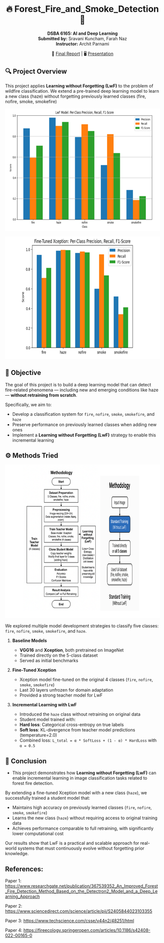 <div align="center">
 
 <h1> 🔥  Forest_Fire_and_Smoke_Detection  💨</h1>
</div>
<p align="center">
<strong>DSBA 6165: AI and Deep Learning</strong><br> 
<strong>Submitted by:</strong> Sravani Kuncham, Farah Naz  <br>
<strong>Instructor:</strong> Archit Parnami  
</p>
<p align="center">
  📄 <a href= "DSBA_6165_Final_Report.pdf"> Final Report</a> | 🖥️ <a href = "Final_Project_Presentation_Incremental_Deep_Learning_for_Fire_Smoke_and_Haze_Detection.pdf">Presentation</a>
 </p>                                                 

## 🔍 Project Overview
This project applies **Learning without Forgetting (LwF)** to the problem of wildfire classification. We extend a pre-trained deep learning model to learn a new class (haze) without forgetting previously learned classes (fire, nofire, smoke, smokefire)

<p align="center">
<img width="800" height="400" src="https://github.com/sravanikuncham466/DSBA_6165_Forest_Fire_and_Smoke_Detection/blob/main/LWF%20model.png"> 
</p>

<p align="center">
  <img width="950" height="400" src="https://raw.githubusercontent.com/sravanikuncham466/DSBA_6165_Forest_Fire_and_Smoke_Detection/main/Fine%20tune%20Xception.png">
</p>

## 📌 Objective

The goal of this project is to build a deep learning model that can detect fire-related phenomena — including new and emerging conditions like haze — **without retraining from scratch**.
 
Specifically, we aim to:
- Develop a classification system for `fire`, `nofire`, `smoke`, `smokefire`, and `haze`
- Preserve performance on previously learned classes when adding new ones
- Implement a **Learning without Forgetting (LwF)** strategy to enable this incremental learning

## ⚙️ Methods Tried

<p align="center">
<img width="900" height="500" src="https://github.com/sravanikuncham466/DSBA_6165_Forest_Fire_and_Smoke_Detection/blob/main/Methodology.png">
</p>

We explored multiple model development strategies to classify five classes: `fire`, `nofire`, `smoke`, `smokefire`, and `haze`.
 
1. **Baseline Models** 
   - **VGG16** and **Xception**, both pretrained on ImageNet 
   - Trained directly on the 5-class dataset 
   - Served as initial benchmarks
 
2. **Fine-Tuned Xception** 
   - Xception model fine-tuned on the original 4 classes (`fire`, `nofire`, `smoke`, `smokefire`) 
   - Last 30 layers unfrozen for domain adaptation 
   - Provided a strong teacher model for LwF
 
3. **Incremental Learning with LwF** 
   - Introduced the `haze` class without retraining on original data 
   - Student model trained with:
 	- **Hard loss**: Categorical cross-entropy on true labels
 	- **Soft loss**: KL-divergence from teacher model predictions (temperature=2.0) 
   - Combined loss: `L_total = α * SoftLoss + (1 - α) * HardLoss` with `α = 0.5`

## 🧠 Conclusion
 
- This project demonstrates how **Learning without Forgetting (LwF)** can enable incremental learning in image classification tasks related to forest fire detection.
 
By extending a fine-tuned Xception model with a new class (`haze`), we successfully trained a student model that:
- Maintains high accuracy on previously learned classes (`fire`, `nofire`, `smoke`, `smokefire`)
- Learns the new class (`haze`) without requiring access to original training data
- Achieves performance comparable to full retraining, with significantly lower computational cost
 
Our results show that LwF is a practical and scalable approach for real-world systems that must continuously evolve without forgetting prior knowledge.
 
## References:
Paper 1: https://www.researchgate.net/publication/367539352_An_Improved_Forest_Fire_Detection_Method_Based_on_the_Detectron2_Model_and_a_Deep_Learning_Approach

Paper 2: 
https://www.sciencedirect.com/science/article/pii/S2405844023103355

Paper 3:
https://www.techscience.com/csse/v44n2/48251/html

Paper 4:
https://fireecology.springeropen.com/articles/10.1186/s42408-022-00165-0


